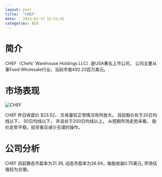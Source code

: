 ```yaml
---
layout: post
title:  "CHEF"
date:   2014-02-17 12:21:41
categories: 观点
---
```


# 简介
CHEF（Chefs' Warehouse Holdings LLC）是USA著名上市公司，
公司主要从事Food Wholesale行业，当前市值492.23百万美元。

# 市场表现

![CHEF](http://finviz.com/chart.ashx?t=CHEF&ty=c&ta=1&p=d&s=l)

CHEF 昨日收盘价 $23.52，
交易量较正常情况有所放大。
目前股价处于20日均线以下，
50日均线以下，
并且处于200日均线以上。
从短期市场走势来看，
股价走势平稳，投资者应减少无谓的操作。

# 公司分析
CHEF 目前静态市盈率为31.36, 动态市盈率为26.94，每股收益0.75美元,
市场估值较为合理。
